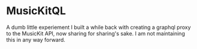 # MusicKitQL

A dumb little experiement I built a while back with creating a graphql proxy to the MusicKit API, now sharing for sharing's sake. I am not maintaining this in any way forward.